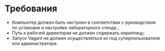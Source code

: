 # Требования

* Компьютер должен быть настроен в соответствии с руководством по установке и настройке лабораторного стенда ;
* Путь к рабочей директории не должен содержать кириллицу;
* Запуск Vagant не должен осуществляться из под суперпользователя или администратора.

